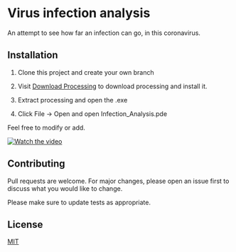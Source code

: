 # Virus infection analysis

An attempt to see how far an infection can go, in this coronavirus.

## Installation

1. Clone this project and create your own branch

2. Visit [Download Processing](https://processing.org/download/) to download processing and install it.
3. Extract processing and open the .exe
4. Click File -> Open and open Infection_Analysis.pde

Feel free to modify or add.


[![Watch the video](https://i.imgur.com/ceZyc4G.png)](https://vimeo.com/400671898)

## Contributing
Pull requests are welcome. For major changes, please open an issue first to discuss what you would like to change.

Please make sure to update tests as appropriate.

## License
[MIT](https://choosealicense.com/licenses/mit/)
